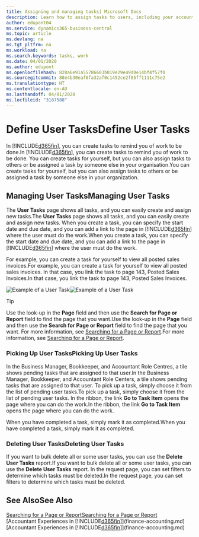 ```yaml
---
title: Assigning and managing tasks| Microsoft Docs
description: Learn how to assign tasks to users, including your accountant, in Business Central
author: edupont04
ms.service: dynamics365-business-central
ms.topic: article
ms.devlang: na
ms.tgt_pltfrm: na
ms.workload: na
ms.search.keywords: tasks, work
ms.date: 04/01/2020
ms.author: edupont
ms.openlocfilehash: 828a6e91a55786603b019e29e49d0e14bf4f57f0
ms.sourcegitcommit: 88e4b30eaf6fa32af0c1452ce2f85ff1111c75e2
ms.translationtype: HT
ms.contentlocale: en-AU
ms.lasthandoff: 04/01/2020
ms.locfileid: "3187588"
---
```

# <a name="define-user-tasks"></a><span data-ttu-id="641bd-103">Define User Tasks</span><span class="sxs-lookup"><span data-stu-id="641bd-103">Define User Tasks</span></span>
<span data-ttu-id="641bd-104">In [!INCLUDE[d365fin](includes/d365fin_md.md)], you can create tasks to remind you of work to be done.</span><span class="sxs-lookup"><span data-stu-id="641bd-104">In [!INCLUDE[d365fin](includes/d365fin_md.md)], you can create tasks to remind you of work to be done.</span></span> <span data-ttu-id="641bd-105">You can create tasks for yourself, but you can also assign tasks to others or be assigned a task by someone else in your organisation.</span><span class="sxs-lookup"><span data-stu-id="641bd-105">You can create tasks for yourself, but you can also assign tasks to others or be assigned a task by someone else in your organization.</span></span>  

## <a name="managing-user-tasks"></a><span data-ttu-id="641bd-106">Managing User Tasks</span><span class="sxs-lookup"><span data-stu-id="641bd-106">Managing User Tasks</span></span>
<span data-ttu-id="641bd-107">The **User Tasks** page shows all tasks, and you can easily create and assign new tasks.</span><span class="sxs-lookup"><span data-stu-id="641bd-107">The **User Tasks** page shows all tasks, and you can easily create and assign new tasks.</span></span> <span data-ttu-id="641bd-108">When you create a task, you can specify the start date and due date, and you can add a link to the page in [!INCLUDE[d365fin](includes/d365fin_md.md)] where the user must do the work.</span><span class="sxs-lookup"><span data-stu-id="641bd-108">When you create a task, you can specify the start date and due date, and you can add a link to the page in [!INCLUDE[d365fin](includes/d365fin_md.md)] where the user must do the work.</span></span>  

<span data-ttu-id="641bd-109">For example, you can create a task for yourself to view all posted sales invoices.</span><span class="sxs-lookup"><span data-stu-id="641bd-109">For example, you can create a task for yourself to view all posted sales invoices.</span></span> <span data-ttu-id="641bd-110">In that case, you link the task to page 143, Posted Sales Invoices.</span><span class="sxs-lookup"><span data-stu-id="641bd-110">In that case, you link the task to page 143, Posted Sales Invoices.</span></span>  

<span data-ttu-id="641bd-111">![Example of a User Task](media/across-user-tasks/sample-user-task.png "Example of a user task")</span><span class="sxs-lookup"><span data-stu-id="641bd-111">![Example of a User Task](media/across-user-tasks/sample-user-task.png "Example of a user task")</span></span>

> [!TIP]  
>  <span data-ttu-id="641bd-112">Use the look-up in the **Page** field and then use the **Search for Page or Report** field to find the page that you want.</span><span class="sxs-lookup"><span data-stu-id="641bd-112">Use the look-up in the **Page** field and then use the **Search for Page or Report** field to find the page that you want.</span></span> <span data-ttu-id="641bd-113">For more information, see [Searching for a Page or Report](ui-search.md).</span><span class="sxs-lookup"><span data-stu-id="641bd-113">For more information, see [Searching for a Page or Report](ui-search.md).</span></span>  

### <a name="picking-up-user-tasks"></a><span data-ttu-id="641bd-114">Picking Up User Tasks</span><span class="sxs-lookup"><span data-stu-id="641bd-114">Picking Up User Tasks</span></span>
<span data-ttu-id="641bd-115">In the Business Manager, Bookkeeper, and Accountant Role Centres, a tile shows pending tasks that are assigned to that user.</span><span class="sxs-lookup"><span data-stu-id="641bd-115">In the Business Manager, Bookkeeper, and Accountant Role Centers, a tile shows pending tasks that are assigned to that user.</span></span> <span data-ttu-id="641bd-116">To pick up a task, simply choose it from the list of pending user tasks.</span><span class="sxs-lookup"><span data-stu-id="641bd-116">To pick up a task, simply choose it from the list of pending user tasks.</span></span> <span data-ttu-id="641bd-117">In the ribbon, the link **Go to Task Item** opens the page where you can do the work.</span><span class="sxs-lookup"><span data-stu-id="641bd-117">In the ribbon, the link **Go to Task Item** opens the page where you can do the work.</span></span>  

<span data-ttu-id="641bd-118">When you have completed a task, simply mark it as completed.</span><span class="sxs-lookup"><span data-stu-id="641bd-118">When you have completed a task, simply mark it as completed.</span></span>  

### <a name="deleting-user-tasks"></a><span data-ttu-id="641bd-119">Deleting User Tasks</span><span class="sxs-lookup"><span data-stu-id="641bd-119">Deleting User Tasks</span></span>
<span data-ttu-id="641bd-120">If you want to bulk delete all or some user tasks, you can use the **Delete User Tasks** report.</span><span class="sxs-lookup"><span data-stu-id="641bd-120">If you want to bulk delete all or some user tasks, you can use the **Delete User Tasks** report.</span></span> <span data-ttu-id="641bd-121">In the request page, you can set filters to determine which tasks must be deleted.</span><span class="sxs-lookup"><span data-stu-id="641bd-121">In the request page, you can set filters to determine which tasks must be deleted.</span></span>  

## <a name="see-also"></a><span data-ttu-id="641bd-122">See Also</span><span class="sxs-lookup"><span data-stu-id="641bd-122">See Also</span></span>
[<span data-ttu-id="641bd-123">Searching for a Page or Report</span><span class="sxs-lookup"><span data-stu-id="641bd-123">Searching for a Page or Report</span></span>](ui-search.md)  
<span data-ttu-id="641bd-124">[Accountant Experiences in [!INCLUDE[d365fin](includes/d365fin_md.md)]](finance-accounting.md)</span><span class="sxs-lookup"><span data-stu-id="641bd-124">[Accountant Experiences in [!INCLUDE[d365fin](includes/d365fin_md.md)]](finance-accounting.md)</span></span>  

